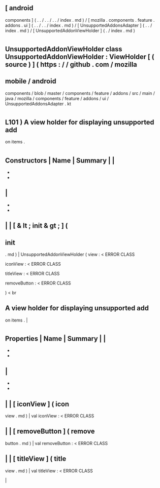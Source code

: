 [
android
-
components
]
(
.
.
/
.
.
/
.
.
/
index
.
md
)
/
[
mozilla
.
components
.
feature
.
addons
.
ui
]
(
.
.
/
.
.
/
index
.
md
)
/
[
UnsupportedAddonsAdapter
]
(
.
.
/
index
.
md
)
/
[
UnsupportedAddonViewHolder
]
(
.
/
index
.
md
)
#
UnsupportedAddonViewHolder
class
UnsupportedAddonViewHolder
:
ViewHolder
[
(
source
)
]
(
https
:
/
/
github
.
com
/
mozilla
-
mobile
/
android
-
components
/
blob
/
master
/
components
/
feature
/
addons
/
src
/
main
/
java
/
mozilla
/
components
/
feature
/
addons
/
ui
/
UnsupportedAddonsAdapter
.
kt
#
L101
)
A
view
holder
for
displaying
unsupported
add
-
on
items
.
#
#
#
Constructors
|
Name
|
Summary
|
|
-
-
-
|
-
-
-
|
|
[
&
lt
;
init
&
gt
;
]
(
-
init
-
.
md
)
|
UnsupportedAddonViewHolder
(
view
:
<
ERROR
CLASS
>
iconView
:
<
ERROR
CLASS
>
titleView
:
<
ERROR
CLASS
>
removeButton
:
<
ERROR
CLASS
>
)
<
br
>
A
view
holder
for
displaying
unsupported
add
-
on
items
.
|
#
#
#
Properties
|
Name
|
Summary
|
|
-
-
-
|
-
-
-
|
|
[
iconView
]
(
icon
-
view
.
md
)
|
val
iconView
:
<
ERROR
CLASS
>
|
|
[
removeButton
]
(
remove
-
button
.
md
)
|
val
removeButton
:
<
ERROR
CLASS
>
|
|
[
titleView
]
(
title
-
view
.
md
)
|
val
titleView
:
<
ERROR
CLASS
>
|
